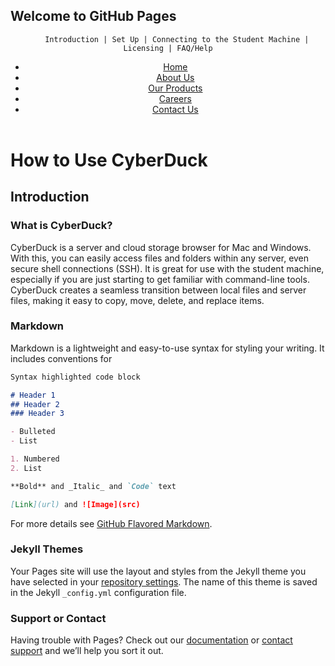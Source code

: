 ## Welcome to GitHub Pages
<header>
		
<div id="top-header">
		
		Introduction | Set Up | Connecting to the Student Machine | Licensing | FAQ/Help
				
<nav>
<ul>
<li class="active"><a href="#">Home</a></li>
<li><a href="#">About Us</a></li>
<li><a href="#">Our Products</a></li>
<li><a href="#">Careers</a></li>
<li><a href="#">Contact Us</a></li>
</ul>
</nav>
</div>

<div id="header-image-menu">

</div>
</header>


# How to Use CyberDuck

## Introduction

### What is CyberDuck?
CyberDuck is a server and cloud storage browser for Mac and Windows. With this, you can easily access files and folders within any server, even secure shell connections (SSH). It is great for use with the student machine, especially if you are just starting to get familiar with command-line tools. CyberDuck creates a seamless transition between local files and server files, making it easy to copy, move, delete, and replace items.


### Markdown

Markdown is a lightweight and easy-to-use syntax for styling your writing. It includes conventions for

```markdown
Syntax highlighted code block

# Header 1
## Header 2
### Header 3

- Bulleted
- List

1. Numbered
2. List

**Bold** and _Italic_ and `Code` text

[Link](url) and ![Image](src)
```

For more details see [GitHub Flavored Markdown](https://guides.github.com/features/mastering-markdown/).

### Jekyll Themes

Your Pages site will use the layout and styles from the Jekyll theme you have selected in your [repository settings](https://github.com/hessorr/hessorr.github.io/settings/pages). The name of this theme is saved in the Jekyll `_config.yml` configuration file.

### Support or Contact

Having trouble with Pages? Check out our [documentation](https://docs.github.com/categories/github-pages-basics/) or [contact support](https://support.github.com/contact) and we’ll help you sort it out.
